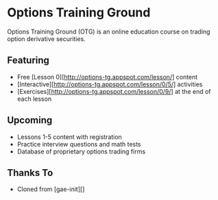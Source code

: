 Options Training Ground
=======================

Options Training Ground (OTG) is an online education course on trading option derivative securities.

Featuring
--------
- Free [Lesson 0][http://options-tg.appspot.com/lesson/] content
- [Interactive][http://options-tg.appspot.com/lesson/0/5/] activities
- [Exercises][http://options-tg.appspot.com/lesson/0/9/] at the end of each lesson

Upcoming
--------
- Lessons 1-5 content with registration
- Practice interview questions and math tests
- Database of proprietary options trading firms

Thanks To
---------
- Cloned from [gae-init][]

